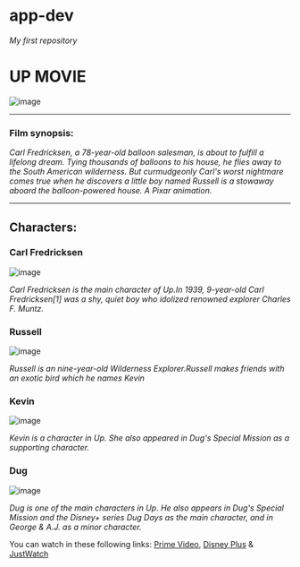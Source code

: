 # app-dev

*My first repository*

# UP MOVIE
![image](https://github.com/Kweekkyy/app-dev/assets/74846575/30d141c0-e54d-47ab-9a95-8adfa163540b)

*************************
### Film synopsis:
*Carl Fredricksen, a 78-year-old balloon salesman, is about to fulfill a lifelong dream. Tying thousands of balloons to his house, he flies away to the South American wilderness. But curmudgeonly Carl's worst nightmare comes true when he discovers a little boy named Russell is a stowaway aboard the balloon-powered house. A Pixar animation.*

*************************
## Characters:

### Carl Fredricksen
![image](https://static.wikia.nocookie.net/pixar/images/7/71/Carl.png/revision/latest?cb=20210111185742) 

*Carl Fredricksen is the main character of Up.In 1939, 9-year-old Carl Fredricksen[1] was a shy, quiet boy who idolized renowned explorer Charles F. Muntz.*

### Russell 
![image](https://static.wikia.nocookie.net/pixar/images/2/2d/Up3.jpg/revision/latest?cb=20110506160902) 

*Russell is an nine-year-old Wilderness Explorer.Russell makes friends with an exotic bird which he names Kevin*

### Kevin
![image](https://i.pinimg.com/originals/cc/23/32/cc23323eb72ead518fef15849139edc4.png) 

*Kevin is a character in Up. She also appeared in Dug's Special Mission as a supporting character.*

### Dug
![image](https://static.wikia.nocookie.net/pixar/images/3/35/Dug-up.jpg/revision/latest?cb=20090602035123) 

*Dug is one of the main characters in Up. He also appears in Dug's Special Mission and the Disney+ series Dug Days as the main character, and in George & A.J. as a minor character.*







You can watch in these following links:
[Prime Video](https://www.primevideo.com/),
[Disney Plus](https://www.apps.disneyplus.com/) &
[JustWatch](https://www.justwatch.com/us/movie/up-2009)


